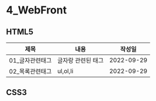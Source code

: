 # 4_WebFront
## HTML5
제목|내용|작성일|
---|---|---|
01_글자관련태그| 글자랑 관련된 태그|2022-09-29|
02_목록관련태그| ul,ol,li|2022-09-29|

## CSS3
